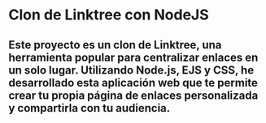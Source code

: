 # Clon de Linktree con NodeJS

## Este proyecto es un clon de Linktree, una herramienta popular para centralizar enlaces en un solo lugar. Utilizando Node.js, EJS y CSS, he desarrollado esta aplicación web que te permite crear tu propia página de enlaces personalizada y compartirla con tu audiencia.
